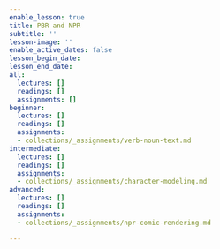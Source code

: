 ```yaml
---
enable_lesson: true
title: PBR and NPR
subtitle: ''
lesson-image: ''
enable_active_dates: false
lesson_begin_date: 
lesson_end_date: 
all:
  lectures: []
  readings: []
  assignments: []
beginner:
  lectures: []
  readings: []
  assignments:
  - collections/_assignments/verb-noun-text.md
intermediate:
  lectures: []
  readings: []
  assignments:
  - collections/_assignments/character-modeling.md
advanced:
  lectures: []
  readings: []
  assignments:
  - collections/_assignments/npr-comic-rendering.md

---
```

